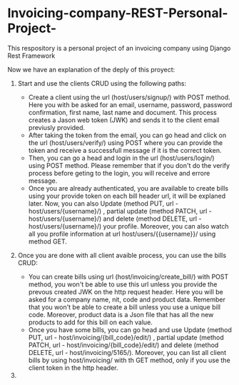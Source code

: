 # Invoicing-company-REST-Personal-Project-
This respository is a personal project of an invoicing company using Django Rest Framework

Now we have an explanation of the deply of this proyect:

1. Start and use the clients CRUD using the following paths:
    - Create a client using the url (host/users/signup/) with POST method. Here you with be asked for an email, username, password, password confirmation, first name, last name and document. This process creates a Jason web token (JWK) and sends it to the client email previusly provided.
    - After taking the token from the email, you can go head and click on the url (host/users/verify/) using POST where you can provide the token and receive a successfull message if it is the correct token.
    - Then, you can go a head and login in the url (host/users/login/) using POST method. Please remember that if you don't do the verify process before geting to the login, you will receive and errore message.
    - Once you are already authenticated, you are available to create bills using your provide token on each bill header url, it will be explaned later. Now, you can also Update (method PUT, url - host/users/{username}/) , partial update (method PATCH, url - host/users/{username}/) and delete (method DELETE, url - host/users/{username}/) your profile. Moreover, you can also watch all you profile information at url host/users/{{username}}/ using method GET.

2. Once you are done with all client avaible process, you can use the bills CRUD:
    - You can create bills using url (host/invoicing/create_bill/) with POST method, you won't be able to use this url unless you provide the prevous created JWK on the http request header. Here you will be asked for a company name, nit, code and product data. Remember that you won't be able to create a bill unless you use a unique bill code. Moreover, product data is a Json file that has all the new products to add for this bill on each value.
    - Once you have some bills, you can go head and use Update (method PUT, url - host/invoicing/{bill_code}/edit/) , partial update (method PATCH, url - host/invoicing/{bill_code}/edit/) and delete (method DELETE, url - host/invoicing/5165/). Moreover, you can list all client bills by using host/invoicing/ with th GET method, only if you use the client token in the http header.

3. 
